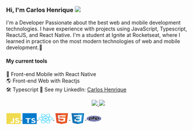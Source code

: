 
### Hi, I'm Carlos Henrique <img src="https://media.giphy.com/media/hvRJCLFzcasrR4ia7z/giphy.gif" width="30" >

I'm a Developer Passionate about the best web and mobile development technologies. I have experience with projects using JavaScript, Typescript, ReactJS, and React Native. I'm a student at Ignite at Rocketseat, where I learned in practice on the most modern technologies of web and mobile development.🚀

#### My current tools 
📲 Front-end Mobile with React Native  
🌎 Front-end Web with Reactjs  
🛠️ Typescript 
🧰 See my LinkedIn: [Carlos Henrique](https://www.linkedin.com/in/carlos-henrique-farias-junior-296562235/)
<div align="center">
  <a href="https://github.com/carloshenrique">
  <img height="180em" src="https://github-readme-stats.vercel.app/api?username=JRSparrowII&show_icons=true&theme=merko&include_all_commits=true&count_private=true"/>
  <img height="180em" src="https://github-readme-stats.vercel.app/api/top-langs/?username=JRSparrowII&layout=compact&langs_count=7&theme=merko"/>
</div>


<div style="display: inline_block"><br>
  <img align="center" alt="Js" height="30" width="40" src="https://raw.githubusercontent.com/devicons/devicon/master/icons/javascript/javascript-plain.svg">
  <img align="center" alt="Ts" height="30" width="40" src="https://raw.githubusercontent.com/devicons/devicon/master/icons/typescript/typescript-plain.svg">
  <img align="center" alt="React" height="30" width="40" src="https://raw.githubusercontent.com/devicons/devicon/master/icons/react/react-original.svg">
  <img align="center" alt="HTML" height="30" width="40" src="https://raw.githubusercontent.com/devicons/devicon/master/icons/html5/html5-original.svg">
  <img align="center" alt="CSS" height="30" width="40" src="https://raw.githubusercontent.com/devicons/devicon/master/icons/css3/css3-original.svg">
  <img align="center" alt="Python" height="30" width="40" src="https://raw.githubusercontent.com/devicons/devicon/master/icons/php/php-original.svg">
</div>
  



